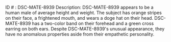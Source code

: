 ID # : DSC-MATE-8939
Description: DSC-MATE-8939 appears to be a human male of average height and weight. The subject has orange stripes on their face, a frightened mouth, and wears a doge hat on their head. DSC-MATE-8939 has a two-color band on their forehead and a green cross earring on both ears. Despite DSC-MATE-8939's unusual appearance, they have no anomalous properties aside from their empathetic personality.